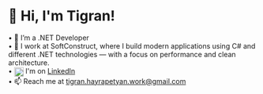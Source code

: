 # 👋 Hi, I'm Tigran!

• 🔭 I’m a .NET Developer  
• 🏢 I work at SoftConstruct, where I build modern applications using C# and different .NET technologies — with a focus on performance and clean architecture.  
• <img src="https://upload.wikimedia.org/wikipedia/commons/c/ca/LinkedIn_logo_initials.png" height="19" align="center" /> I'm on [LinkedIn](https://www.linkedin.com/in/tigohayrapetyan)  
• 📫 Reach me at [tigran.hayrapetyan.work@gmail.com](mailto:tigran.hayrapetyan.work@gmail.com)
